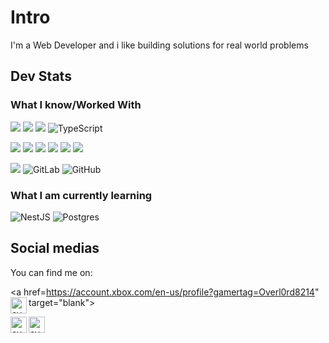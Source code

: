 # Intro
I'm a Web Developer and i like building solutions for real world problems


## Dev Stats

### What I know/Worked With

<img src="https://img.shields.io/badge/node.js%20-%2343853D.svg?&style=for-the-badge&logo=node.js&logoColor=white"/> <img src ="https://img.shields.io/badge/MongoDB-%234ea94b.svg?&style=for-the-badge&logo=mongodb&logoColor=white"/> <img src="https://img.shields.io/badge/javascript%20-%23323330.svg?&style=for-the-badge&logo=javascript&logoColor=%23F7DF1E"/>
<img alt="TypeScript" src="https://img.shields.io/badge/typescript%20-%23007ACC.svg?&style=for-the-badge&logo=typescript&logoColor=white"/>

<img src="https://img.shields.io/badge/html5%20-%23E34F26.svg?&style=for-the-badge&logo=html5&logoColor=white"/> <img src="https://img.shields.io/badge/css3%20-%231572B6.svg?&style=for-the-badge&logo=css3&logoColor=white"/> <img src="https://img.shields.io/badge/angular%20-%23DD0031.svg?&style=for-the-badge&logo=angular&logoColor=white"/> <img src="https://img.shields.io/badge/bootstrap%20-%23563D7C.svg?&style=for-the-badge&logo=bootstrap&logoColor=white"/>
<img src="https://img.shields.io/badge/SASS%20-hotpink.svg?&style=for-the-badge&logo=SASS&logoColor=white"/>
<img src="https://img.shields.io/badge/ionic%20-%2324292E.svg?&style=for-the-badge&logo=ionic&logoColor=%4D90F7"/>


<img src="https://img.shields.io/badge/git%20-%23F05033.svg?&style=for-the-badge&logo=git&logoColor=white"/>
<img alt="GitLab" src="https://img.shields.io/badge/gitlab%20-%23181717.svg?&style=for-the-badge&logo=gitlab&logoColor=white"/>
<img alt="GitHub" src="https://img.shields.io/badge/github%20-%23121011.svg?&style=for-the-badge&logo=github&logoColor=white"/>


### What I am currently learning

<img alt="NestJS" src="https://img.shields.io/badge/nestjs%20-%23E0234E.svg?&style=for-the-badge&logo=nestjs&logoColor=white" /> <img alt="Postgres" src ="https://img.shields.io/badge/postgres-%23316192.svg?&style=for-the-badge&logo=postgresql&logoColor=white"/>



## Social medias
You can find me on:

<a href=https://account.xbox.com/en-us/profile?gamertag=Overl0rd8214" target="blank"><img align="left" src="https://cdn.jsdelivr.net/npm/simple-icons@3.0.1/icons/xbox.svg" alt="overlord" width="26px"/></a>

<a href="https://www.linkedin.com/in/tarik-santiago-56381a124/" target="blank"><img align="left" src="https://cdn.jsdelivr.net/npm/simple-icons@3.0.1/icons/linkedin.svg" alt="overlord" width="26px"/></a>

<a href="https://gitlab.com/Tarik.moka" target="blank"><img align="left" src="https://cdn.jsdelivr.net/npm/simple-icons@3.0.1/icons/gitlab.svg" alt="overlord" width="26px"/></a>
